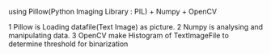 using Pillow(Python Imaging Library : PIL) + Numpy + OpenCV 

1 Pillow is Loading datafile(Text Image) as picture.
2 Numpy is analysing and manipulating data.
3 OpenCV make Histogram of TextImageFile to determine threshold for binarization
